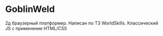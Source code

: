 # GoblinWeld
2д браузерный платформер. Написан по ТЗ WorldSkills. Классический JS с применение HTML/CSS
